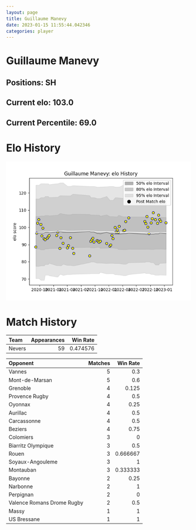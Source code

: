 ```yaml
---  
layout: page  
title: Guillaume Manevy  
date: 2023-01-15 11:55:44.042346  
categories: player  
---
```

# Guillaume Manevy

## Positions: SH

## Current elo: 103.0

## Current Percentile: 69.0

# Elo History


![elo history](history_GuillaumeManevy.png)
# Match History


| Team   |   Appearances |   Win Rate |
|:-------|--------------:|-----------:|
| Nevers |            59 |   0.474576 |

| Opponent                   |   Matches |   Win Rate |
|:---------------------------|----------:|-----------:|
| Vannes                     |         5 |   0.3      |
| Mont-de-Marsan             |         5 |   0.6      |
| Grenoble                   |         4 |   0.125    |
| Provence Rugby             |         4 |   0.5      |
| Oyonnax                    |         4 |   0.25     |
| Aurillac                   |         4 |   0.5      |
| Carcassonne                |         4 |   0.5      |
| Beziers                    |         4 |   0.75     |
| Colomiers                  |         3 |   0        |
| Biarritz Olympique         |         3 |   0.5      |
| Rouen                      |         3 |   0.666667 |
| Soyaux-Angouleme           |         3 |   1        |
| Montauban                  |         3 |   0.333333 |
| Bayonne                    |         2 |   0.25     |
| Narbonne                   |         2 |   1        |
| Perpignan                  |         2 |   0        |
| Valence Romans Drome Rugby |         2 |   0.5      |
| Massy                      |         1 |   1        |
| US Bressane                |         1 |   1        |